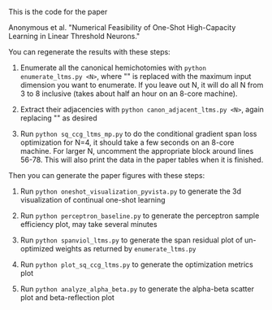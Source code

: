 This is the code for the paper

Anonymous et al. "Numerical Feasibility of One-Shot High-Capacity Learning in Linear Threshold Neurons."

You can regenerate the results with these steps:

1. Enumerate all the canonical hemichotomies with `python enumerate_ltms.py <N>`, where "<N>" is replaced with the maximum input dimension you want to enumerate.  If you leave out N, it will do all N from 3 to 8 inclusive (takes about half an hour on an 8-core machine).

1. Extract their adjacencies with `python canon_adjacent_ltms.py <N>`, again replacing "<N>" as desired

1. Run `python sq_ccg_ltms_mp.py` to do the conditional gradient span loss optimization for N=4, it should take a few seconds on an 8-core machine.  For larger N, uncomment the appropriate block around lines 56-78.  This will also print the data in the paper tables when it is finished.

Then you can generate the paper figures with these steps:

1. Run `python oneshot_visualization_pyvista.py` to generate the 3d visualization of continual one-shot learning

1. Run `python perceptron_baseline.py` to generate the perceptron sample efficiency plot, may take several minutes

1. Run `python spanviol_ltms.py` to generate the span residual plot of un-optimized weights as returned by `enumerate_ltms.py`

1. Run `python plot_sq_ccg_ltms.py` to generate the optimization metrics plot

1. Run `python analyze_alpha_beta.py` to generate the alpha-beta scatter plot and beta-reflection plot


